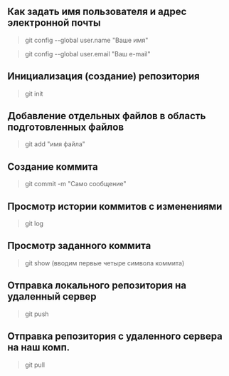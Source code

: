 ## Как задать имя пользователя и адрес электронной почты

> git config --global user.name "Ваше имя"

> git config --global user.email "Ваш e-mail"

## Инициализация (создание) репозитория

> git init

## Добавление отдельных файлов в область подготовленных файлов

> git add "имя файла"

## Создание коммита

> git commit -m "Само сообщение"

## Просмотр истории коммитов с изменениями

> git log

## Просмотр заданного коммита

> git show (вводим первые четыре символа коммита)

## Отправка локального репозитория на удаленный сервер

> git push

## Отправка репозитория c удаленного сервера на наш комп.

> git pull
